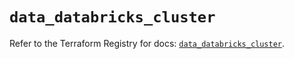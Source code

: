 # `data_databricks_cluster`

Refer to the Terraform Registry for docs: [`data_databricks_cluster`](https://registry.terraform.io/providers/databricks/databricks/1.89.0/docs/data-sources/cluster).

